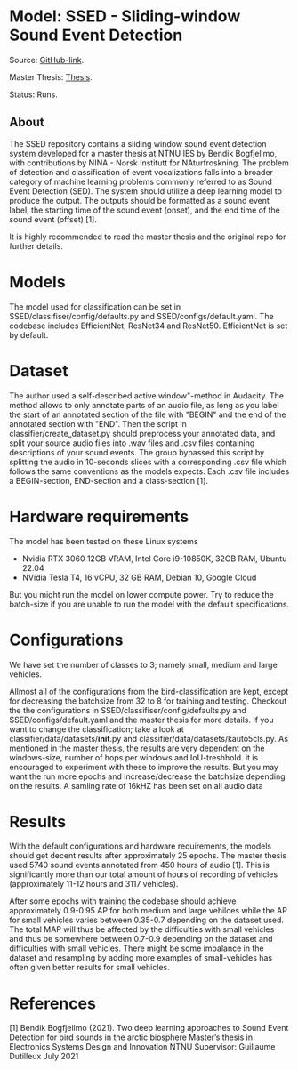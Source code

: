 # Model: SSED - Sliding-window Sound Event Detection

Source: [GitHub-link](https://github.com/bendikbo/SSED).

Master Thesis: [Thesis](https://github.com/bendikbo/SSED/blob/main/thesis.pdf).

Status: Runs.

## About

The SSED repository contains a sliding window sound event detection system developed for a master thesis at NTNU IES by Bendik Bogfjellmo, with contributions by NINA - Norsk Institutt for NAturfroskning. The problem of detection and classification of event vocalizations falls into a broader category of machine learning problems commonly referred to as Sound Event Detection (SED). The system should utilize a deep learning model to produce the output. The outputs should be formatted as a sound event label, the starting time of the sound event (onset), and the end time of the sound event (offset) [1].

It is highly recommended to read the master thesis and the original repo for further details.


# Models
The model used for classification can be set in SSED/classifiser/config/defaults.py and SSED/configs/default.yaml. The codebase includes EfficientNet, ResNet34 and ResNet50. EfficientNet is set by default.

# Dataset

The author used a self-described active window"-method in Audacity. The method allows to only annotate parts of an audio file, as long as you label the start of an annotated section of the file with "BEGIN" and the end of the annotated section with "END". Then the script in classifier/create_dataset.py should preprocess your annotated data, and split your source audio files into .wav files and .csv files containing descriptions of your sound events. The group bypassed this script by splitting the audio in 10-seconds slices with a corresponding .csv file which follows the same conventions as the models expects. Each .csv file includes a BEGIN-section, END-section and a class-section [1].

# Hardware requirements
The model has been tested on these Linux systems 
- Nvidia RTX 3060 12GB VRAM, Intel Core i9-10850K, 32GB RAM, Ubuntu 22.04
- NVidia Tesla T4, 16 vCPU, 32 GB RAM, Debian 10, Google Cloud

But you might run the model on lower compute power. Try to reduce the batch-size if you are unable to run the model with the default specifications.

# Configurations
We have set the number of classes to 3; namely small, medium and large vehicles.

Allmost all of the configurations from the bird-classification are kept, except for decreasing the batchsize from 32 to 8 for training and testing. Checkout the the configurations in SSED/classifiser/config/defaults.py and SSED/configs/default.yaml and the master thesis for more details. If you want to change the classification; take a look at classifier/data/datasets/__init__.py and classifier/data/datasets/kauto5cls.py.
As mentioned in the master thesis, the results are very dependent on the windows-size, number of hops per windows and IoU-treshhold. it is encouraged to experiment with these to improve the results.  But you may want the run more epochs and increase/decrease the batchsize depending on the results. A samling rate of 16kHZ has been set on all audio data

# Results
With the default configurations and hardware requirements, the models should get decent results after approximately 25 epochs. The master thesis used 5740 sound events annotated from 450 hours of audio [1]. This is significantly more than our total amount of hours of recording of vehicles (approximately 11-12 hours and 3117 vehicles).

After some epochs with training the codebase should achieve approximately 0.9-0.95 AP for both medium and large vehilces while the AP for small vehicles varies between 0.35-0.7 depending on the dataset used. The total MAP will thus be affected by the difficulties with small vehicles and thus be somewhere between 0.7-0.9 depending on the dataset and difficulties with small vehicles. There might be some imbalance in the dataset and resampling by adding more examples of small-vehicles has often given better results for small vehicles. 





# References
<a id="1">[1]</a> 
Bendik Bogfjellmo (2021). 
Two deep learning approaches to Sound Event Detection for bird sounds in the arctic biosphere
Master’s thesis in Electronics Systems Design and Innovation NTNU Supervisor: Guillaume Dutilleux July 2021

